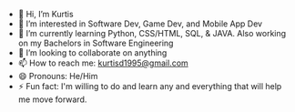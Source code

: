 - 👋 Hi, I’m Kurtis
- 👀 I’m interested in Software Dev, Game Dev, and Mobile App Dev
- 🌱 I’m currently learning Python, CSS/HTML, SQL, & JAVA. Also working on my Bachelors in Software Engineering
- 💞️ I’m looking to collaborate on anything 
- 📫 How to reach me: kurtisd1995@gmail.com
- 😄 Pronouns: He/Him
- ⚡ Fun fact: I'm willing to do and learn any and everything that will help me move forward.

<!---
KurtisD95/KurtisD95 is a ✨ special ✨ repository because its `README.md` (this file) appears on your GitHub profile.
You can click the Preview link to take a look at your changes.
--->
